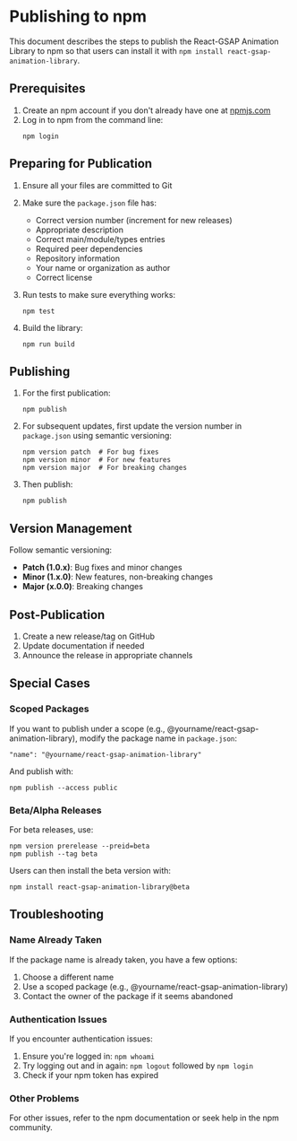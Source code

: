 # Publishing to npm

This document describes the steps to publish the React-GSAP Animation Library to npm so that users can install it with `npm install react-gsap-animation-library`.

## Prerequisites

1. Create an npm account if you don't already have one at [npmjs.com](https://www.npmjs.com/signup)
2. Log in to npm from the command line:
   ```
   npm login
   ```

## Preparing for Publication

1. Ensure all your files are committed to Git
2. Make sure the `package.json` file has:
   - Correct version number (increment for new releases)
   - Appropriate description
   - Correct main/module/types entries
   - Required peer dependencies
   - Repository information
   - Your name or organization as author
   - Correct license

3. Run tests to make sure everything works:
   ```
   npm test
   ```

4. Build the library:
   ```
   npm run build
   ```

## Publishing

1. For the first publication:
   ```
   npm publish
   ```

2. For subsequent updates, first update the version number in `package.json` using semantic versioning:
   ```
   npm version patch  # For bug fixes
   npm version minor  # For new features
   npm version major  # For breaking changes
   ```

3. Then publish:
   ```
   npm publish
   ```

## Version Management

Follow semantic versioning:
- **Patch (1.0.x)**: Bug fixes and minor changes
- **Minor (1.x.0)**: New features, non-breaking changes
- **Major (x.0.0)**: Breaking changes

## Post-Publication

1. Create a new release/tag on GitHub
2. Update documentation if needed
3. Announce the release in appropriate channels

## Special Cases

### Scoped Packages

If you want to publish under a scope (e.g., @yourname/react-gsap-animation-library), modify the package name in `package.json`:
```
"name": "@yourname/react-gsap-animation-library"
```

And publish with:
```
npm publish --access public
```

### Beta/Alpha Releases

For beta releases, use:
```
npm version prerelease --preid=beta
npm publish --tag beta
```

Users can then install the beta version with:
```
npm install react-gsap-animation-library@beta
```

## Troubleshooting

### Name Already Taken

If the package name is already taken, you have a few options:
1. Choose a different name
2. Use a scoped package (e.g., @yourname/react-gsap-animation-library)
3. Contact the owner of the package if it seems abandoned

### Authentication Issues

If you encounter authentication issues:
1. Ensure you're logged in: `npm whoami`
2. Try logging out and in again: `npm logout` followed by `npm login`
3. Check if your npm token has expired

### Other Problems

For other issues, refer to the npm documentation or seek help in the npm community.